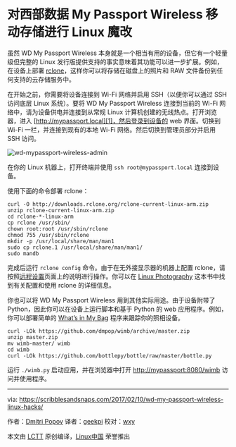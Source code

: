 对西部数据 My Passport Wireless 移动存储进行 Linux 魔改 
============================================================

虽然 WD My Passport Wireless 本身就是一个相当有用的设备，但它有一个轻量级但完整的 Linux 发行版提供支持的事实意味着其功能可以进一步扩展。例如，在设备上部署 [rclone][3]，这样你可以将存储在磁盘上的照片和 RAW 文件备份到任何支持的云存储服务中。

在开始之前，你需要将设备连接到 Wi-Fi 网络并启用 SSH（以便你可以通过 SSH 访问底层 Linux 系统）。要将 WD My Passport Wireless 连接到当前的 Wi-Fi 网络中，请为设备供电并连接到从常规 Linux 计算机创建的无线热点。打开浏览器，进入 [http://mypassport.local][1]，然后登录到设备的 web 界面。切换到 Wi-Fi 一栏，并连接到现有的本地 Wi-Fi 网络。然后切换到管理员部分并启用 SSH 访问。

 ![wd-mypassport-wireless-admin](https://scribblesandsnaps.files.wordpress.com/2017/02/wd-mypassport-wireless-admin.png?w=605) 

在你的 Linux 机器上，打开终端并使用 `ssh root@mypassport.local` 连接到设备。

使用下面的命令部署 rclone：

```
curl -O http://downloads.rclone.org/rclone-current-linux-arm.zip
unzip rclone-current-linux-arm.zip
cd rclone-*-linux-arm
cp rclone /usr/sbin/
chown root:root /usr/sbin/rclone
chmod 755 /usr/sbin/rclone
mkdir -p /usr/local/share/man/man1
sudo cp rclone.1 /usr/local/share/man/man1/
sudo mandb
```

完成后运行 `rclone config` 命令。由于在无外接显示器的机器上配置 rclone，请按照[远程设置][4]页面上的说明进行操作。你可以在 [Linux Photography][5] 这本书中找到有关配置和使用 rclone 的详细信息。

你也可以将 WD My Passport Wireless 用到其他实际用途。由于设备附带了 Python，因此你可以在设备上运行脚本和基于 Python 的 web 应用程序。例如，你可以部署简单的 [What’s in My Bag][6] 程序来跟踪你的照相设备。

```
curl -LOk https://github.com/dmpop/wimb/archive/master.zip
unzip master.zip
mv wimb-master/ wimb
cd wimb
curl -LOk https://github.com/bottlepy/bottle/raw/master/bottle.py
```

运行 `./wimb.py` 启动应用，并在浏览器中打开 [http://mypassport:8080/wimb][2] 访问并使用程序。

--------------------------------------------------------------------------------

via: https://scribblesandsnaps.com/2017/02/10/wd-my-passport-wireless-linux-hacks/

作者：[Dmitri Popov][a]
译者：[geekpi](https://github.com/geekpi)
校对：[wxy](https://github.com/wxy)

本文由 [LCTT](https://github.com/LCTT/TranslateProject) 原创编译，[Linux中国](https://linux.cn/) 荣誉推出

[a]:https://scribblesandsnaps.com/author/dmpop/
[1]:http://mypassport.local/
[2]:http://mypassport:8080/wimb
[3]:http://rclone.org/
[4]:http://rclone.org/remote_setup/
[5]:https://gumroad.com/l/linux-photography
[6]:https://github.com/dmpop/wimb
